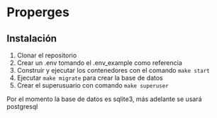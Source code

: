 # Properges


## Instalación

1. Clonar el repositorio
2. Crear un .env tomando el .env_example como referencia
3. Construir y ejecutar los contenedores con el comando `make start`
4. Ejecutar `make migrate` para crear la base de datos 
5. Crear el superusuario con comando `make superuser`

Por el momento la base de datos es sqlite3, más adelante se usará postgresql

